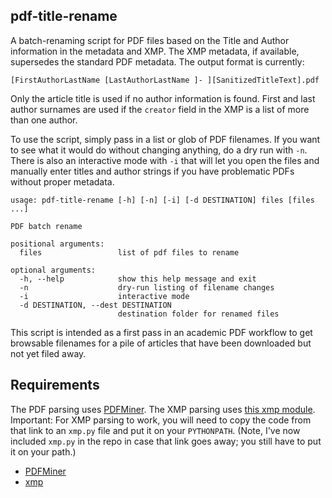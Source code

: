 pdf-title-rename
----------------

A batch-renaming script for PDF files based on the Title and Author information in the metadata and XMP. The XMP metadata, if available, supersedes the standard PDF metadata. The output format is currently:

    [FirstAuthorLastName [LastAuthorLastName ]- ][SanitizedTitleText].pdf

Only the article title is used if no author information is found. First and last author surnames are used if the `creator` field in the XMP is a list of more than one author. 

To use the script, simply pass in a list or glob of PDF filenames. If you want to see what it would do without changing anything, do a dry run with `-n`. There is also an interactive mode with `-i` that will let you open the files and manually enter titles and author strings if you have problematic PDFs without proper metadata.

    usage: pdf-title-rename [-h] [-n] [-i] [-d DESTINATION] files [files ...]

    PDF batch rename

    positional arguments:
      files                 list of pdf files to rename

    optional arguments:
      -h, --help            show this help message and exit
      -n                    dry-run listing of filename changes
      -i                    interactive mode
      -d DESTINATION, --dest DESTINATION
                            destination folder for renamed files

This script is intended as a first pass in an academic PDF workflow to get browsable filenames for a pile of articles that have been downloaded but not yet filed away.

## Requirements

The PDF parsing uses [PDFMiner](https://github.com/euske/pdfminer/). The XMP parsing uses [this xmp module](http://blog.matt-swain.com/post/25650072381/a-lightweight-xmp-parser-for-extracting-pdf-metadata-in). Important: For XMP parsing to work, you will need to copy the code from that link to an `xmp.py` file and put it on your `PYTHONPATH`. (Note, I've now included `xmp.py` in the repo in case that link goes away; you still have to put it on your path.)

 * [PDFMiner](https://github.com/euske/pdfminer/)
 * [xmp](http://blog.matt-swain.com/post/25650072381/a-lightweight-xmp-parser-for-extracting-pdf-metadata-in)
